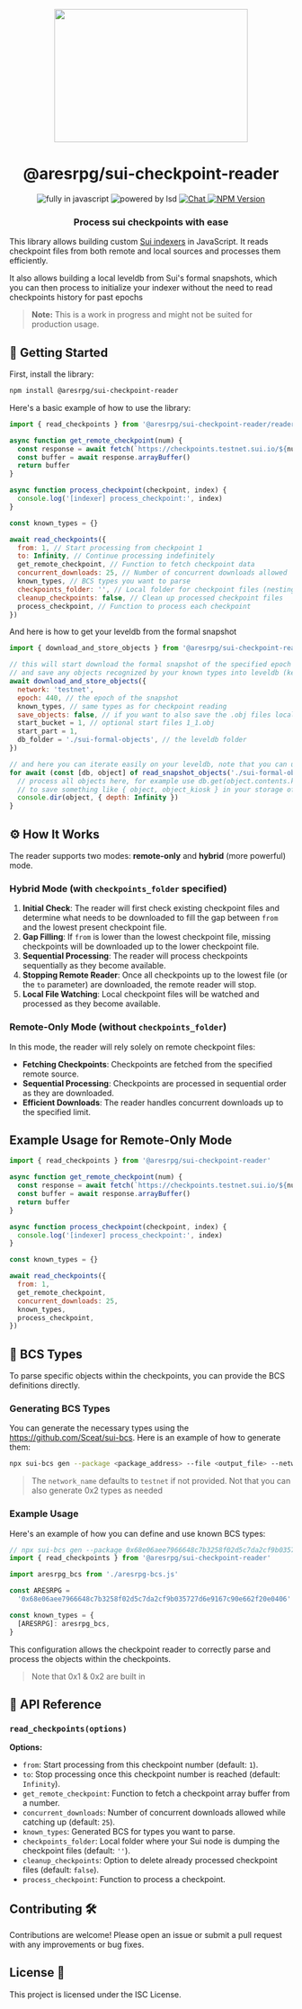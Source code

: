 <p align=center>
  <img src="https://user-images.githubusercontent.com/11330271/208825167-77d7bc78-17d0-4f33-ad35-d108b6fac730.gif" height="237px" width="344"/>
</p>
<h1 align=center>@aresrpg/sui-checkpoint-reader</h1>
<p align=center>
  <img src="https://img.shields.io/badge/Made%20with-Javascript-%23f7df1e?style=for-the-badge" alt="fully in javascript"/>
  <img src="https://img.shields.io/badge/Powered%20By-Dark%20Magic-blueviolet?style=for-the-badge" alt="powered by lsd"/>
  <a href="https://discord.gg/aresrpg">
    <img src="https://img.shields.io/discord/265104803531587584.svg?logo=discord&style=for-the-badge" alt="Chat"/>
  </a>
  <a href="https://www.npmjs.com/package/@aresrpg/sui-checkpoint-reader">
    <img alt="NPM Version" src="https://img.shields.io/npm/v/%40aresrpg%2Fsui-checkpoint-reader?style=for-the-badge">
  </a>
</p>
<h3 align=center>Process sui checkpoints with ease</h3>

This library allows building custom [Sui indexers](https://docs.sui.io/guides/developer/advanced/custom-indexer?ref=blog.sui.io) in JavaScript. It reads checkpoint files from both remote and local sources and processes them efficiently.

It also allows building a local leveldb from Sui's formal snapshots, which you can then process to initialize your indexer without the need to read checkpoints history for past epochs

> **Note:** This is a work in progress and might not be suited for production usage.

## 🚀 Getting Started

First, install the library:

```sh
npm install @aresrpg/sui-checkpoint-reader
```

Here's a basic example of how to use the library:

```js
import { read_checkpoints } from '@aresrpg/sui-checkpoint-reader/reader'

async function get_remote_checkpoint(num) {
  const response = await fetch(`https://checkpoints.testnet.sui.io/${num}.chk`)
  const buffer = await response.arrayBuffer()
  return buffer
}

async function process_checkpoint(checkpoint, index) {
  console.log('[indexer] process_checkpoint:', index)
}

const known_types = {}

await read_checkpoints({
  from: 1, // Start processing from checkpoint 1
  to: Infinity, // Continue processing indefinitely
  get_remote_checkpoint, // Function to fetch checkpoint data
  concurrent_downloads: 25, // Number of concurrent downloads allowed
  known_types, // BCS types you want to parse
  checkpoints_folder: '', // Local folder for checkpoint files (nesting is supported at 1 level)
  cleanup_checkpoints: false, // Clean up processed checkpoint files
  process_checkpoint, // Function to process each checkpoint
})
```

And here is how to get your leveldb from the formal snapshot

```js
import { download_and_store_objects } from '@aresrpg/sui-checkpoint-reader/snapshot'

// this will start download the formal snapshot of the specified epoch
// and save any objects recognized by your known types into leveldb (key: id, value: object)
await download_and_store_objects({
  network: 'testnet',
  epoch: 440, // the epoch of the snapshot
  known_types, // same types as for checkpoint reading
  save_objects: false, // if you want to also save the .obj files locally under /epoch_X/*.obj
  start_bucket = 1, // optional start files 1_1.obj
  start_part = 1,
  db_folder = './sui-formal-objects', // the leveldb folder
})

// and here you can iterate easily on your leveldb, note that you can use anything else to read those
for await (const [db, object] of read_snapshot_objects('./sui-formal-objects')) {
  // process all objects here, for example use db.get(object.contents.kiosk_id)
  // to save something like { object, object_kiosk } in your storage of choice
  console.dir(object, { depth: Infinity })
}
```

## ⚙️ How It Works

The reader supports two modes: **remote-only** and **hybrid** (more powerful) mode.

### Hybrid Mode (with `checkpoints_folder` specified)

1. **Initial Check**: The reader will first check existing checkpoint files and determine what needs to be downloaded to fill the gap between `from` and the lowest present checkpoint file.
2. **Gap Filling**: If `from` is lower than the lowest checkpoint file, missing checkpoints will be downloaded up to the lower checkpoint file.
3. **Sequential Processing**: The reader will process checkpoints sequentially as they become available.
4. **Stopping Remote Reader**: Once all checkpoints up to the lowest file (or the `to` parameter) are downloaded, the remote reader will stop.
5. **Local File Watching**: Local checkpoint files will be watched and processed as they become available.

### Remote-Only Mode (without `checkpoints_folder`)

In this mode, the reader will rely solely on remote checkpoint files:

- **Fetching Checkpoints**: Checkpoints are fetched from the specified remote source.
- **Sequential Processing**: Checkpoints are processed in sequential order as they are downloaded.
- **Efficient Downloads**: The reader handles concurrent downloads up to the specified limit.

## Example Usage for Remote-Only Mode

```js
import { read_checkpoints } from '@aresrpg/sui-checkpoint-reader'

async function get_remote_checkpoint(num) {
  const response = await fetch(`https://checkpoints.testnet.sui.io/${num}.chk`)
  const buffer = await response.arrayBuffer()
  return buffer
}

async function process_checkpoint(checkpoint, index) {
  console.log('[indexer] process_checkpoint:', index)
}

const known_types = {}

await read_checkpoints({
  from: 1,
  get_remote_checkpoint,
  concurrent_downloads: 25,
  known_types,
  process_checkpoint,
})
```

## 🧩 BCS Types

To parse specific objects within the checkpoints, you can provide the BCS definitions directly.

### Generating BCS Types

You can generate the necessary types using the https://github.com/Sceat/sui-bcs. Here is an example of how to generate them:

```bash
npx sui-bcs gen --package <package_address> --file <output_file> --network <network_name>
```

> The `network_name` defaults to `testnet` if not provided. Not that you can also generate 0x2 types as needed

### Example Usage

Here's an example of how you can define and use known BCS types:

```js
// npx sui-bcs gen --package 0x68e06aee7966648c7b3258f02d5c7da2cf9b035727d6e9167c90e662f20e0406 --file aresrpg-bcs.js --network testnet
import { read_checkpoints } from '@aresrpg/sui-checkpoint-reader'

import aresrpg_bcs from './aresrpg-bcs.js'

const ARESRPG =
  '0x68e06aee7966648c7b3258f02d5c7da2cf9b035727d6e9167c90e662f20e0406'

const known_types = {
  [ARESRPG]: aresrpg_bcs,
}
```

This configuration allows the checkpoint reader to correctly parse and process the objects within the checkpoints.

> Note that 0x1 & 0x2 are built in

## 📖 API Reference

### `read_checkpoints(options)`

**Options:**

- `from`: Start processing from this checkpoint number (default: `1`).
- `to`: Stop processing once this checkpoint number is reached (default: `Infinity`).
- `get_remote_checkpoint`: Function to fetch a checkpoint array buffer from a number.
- `concurrent_downloads`: Number of concurrent downloads allowed while catching up (default: `25`).
- `known_types`: Generated BCS for types you want to parse.
- `checkpoints_folder`: Local folder where your Sui node is dumping the checkpoint files (default: `''`).
- `cleanup_checkpoints`: Option to delete already processed checkpoint files (default: `false`).
- `process_checkpoint`: Function to process a checkpoint.

## Contributing 🛠️

Contributions are welcome! Please open an issue or submit a pull request with any improvements or bug fixes.

## License 📄

This project is licensed under the ISC License.
